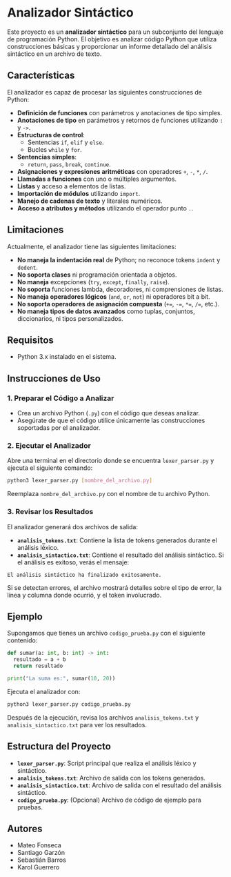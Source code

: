 # Analizador Sintáctico

Este proyecto es un **analizador sintáctico** para un subconjunto del lenguaje de programación Python. El objetivo es analizar código Python que utiliza construcciones básicas y proporcionar un informe detallado del análisis sintáctico en un archivo de texto.

## Características

El analizador es capaz de procesar las siguientes construcciones de Python:

- **Definición de funciones** con parámetros y anotaciones de tipo simples.
- **Anotaciones de tipo** en parámetros y retornos de funciones utilizando `:` y `->`.
- **Estructuras de control**:
  - Sentencias `if`, `elif` y `else`.
  - Bucles `while` y `for`.
- **Sentencias simples**:
  - `return`, `pass`, `break`, `continue`.
- **Asignaciones y expresiones aritméticas** con operadores `+`, `-`, `*`, `/`.
- **Llamadas a funciones** con uno o múltiples argumentos.
- **Listas** y acceso a elementos de listas.
- **Importación de módulos** utilizando `import`.
- **Manejo de cadenas de texto** y literales numéricos.
- **Acceso a atributos y métodos** utilizando el operador punto `.`.

## Limitaciones

Actualmente, el analizador tiene las siguientes limitaciones:

- **No maneja la indentación real** de Python; no reconoce tokens `indent` y `dedent`.
- **No soporta clases** ni programación orientada a objetos.
- **No maneja** excepciones (`try`, `except`, `finally`, `raise`).
- **No soporta** funciones lambda, decoradores, ni comprensiones de listas.
- **No maneja operadores lógicos** (`and`, `or`, `not`) ni operadores bit a bit.
- **No soporta operadores de asignación compuesta** (`+=`, `-=`, `*=`, `/=`, etc.).
- **No maneja tipos de datos avanzados** como tuplas, conjuntos, diccionarios, ni tipos personalizados.

## Requisitos

- Python 3.x instalado en el sistema.

## Instrucciones de Uso

### 1. Preparar el Código a Analizar

- Crea un archivo Python (`.py`) con el código que deseas analizar.
- Asegúrate de que el código utilice únicamente las construcciones soportadas por el analizador.

### 2. Ejecutar el Analizador

Abre una terminal en el directorio donde se encuentra `lexer_parser.py` y ejecuta el siguiente comando:

```bash
python3 lexer_parser.py [nombre_del_archivo.py]
```

Reemplaza `nombre_del_archivo.py` con el nombre de tu archivo Python.

### 3. Revisar los Resultados

El analizador generará dos archivos de salida:

- **`analisis_tokens.txt`**: Contiene la lista de tokens generados durante el análisis léxico.
- **`analisis_sintactico.txt`**: Contiene el resultado del análisis sintáctico. Si el análisis es exitoso, verás el mensaje:

```
El análisis sintáctico ha finalizado exitosamente.
```

Si se detectan errores, el archivo mostrará detalles sobre el tipo de error, la línea y columna donde ocurrió, y el token involucrado.

## Ejemplo

Supongamos que tienes un archivo `codigo_prueba.py` con el siguiente contenido:

```python
def sumar(a: int, b: int) -> int:
  resultado = a + b
  return resultado

print("La suma es:", sumar(10, 20))
```

Ejecuta el analizador con:

```bash
python3 lexer_parser.py codigo_prueba.py
```

Después de la ejecución, revisa los archivos `analisis_tokens.txt` y `analisis_sintactico.txt` para ver los resultados.

## Estructura del Proyecto

- **`lexer_parser.py`**: Script principal que realiza el análisis léxico y sintáctico.
- **`analisis_tokens.txt`**: Archivo de salida con los tokens generados.
- **`analisis_sintactico.txt`**: Archivo de salida con el resultado del análisis sintáctico.
- **`codigo_prueba.py`**: (Opcional) Archivo de código de ejemplo para pruebas.

## Autores
- Mateo Fonseca
- Santiago Garzón
- Sebastián Barros
- Karol Guerrero
